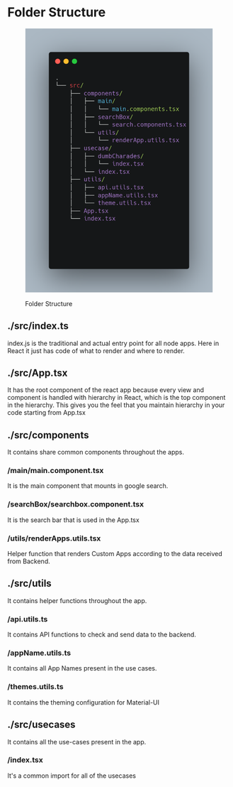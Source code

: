 # Folder Structure

<figure><img src="../.gitbook/assets/carbon.png" alt=""><figcaption><p>Folder Structure</p></figcaption></figure>

## ./src/index.ts

index.js is the traditional and actual entry point for all node apps. Here in React it just has code of what to render and where to render.

## ./src/App.tsx

It has the root component of the react app because every view and component is handled with hierarchy in React, which is the top component in the hierarchy. This gives you the feel that you maintain hierarchy in your code starting from App.tsx

## **./src**/components

It contains share common components throughout the apps.

### /main/main.component.tsx

It is the main component that mounts in google search.

### /searchBox/searchbox.component.tsx

It is the search bar that is used in the App.tsx

### **/utils/renderApps.utils.tsx**

&#x20;Helper function that renders Custom Apps according to the data received from Backend.

## ./src/utils

It contains helper functions throughout the app.

### **/api.utils.ts**

It contains API functions to check and send data to the backend.

### **/appName.utils.ts**

It contains all App Names present in the use cases.

### /themes.utils.ts

It contains the theming configuration for Material-UI

## ./src/usecases

It contains all the use-cases present in the app.

### /index.tsx

It's a common import for all of the usecases
